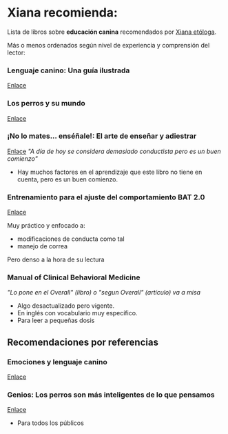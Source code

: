 # Xiana recomienda: 

Lista de libros sobre __educación canina__ recomendados por [Xiana etóloga](https://etoloxia.vet).

Más o menos ordenados según nivel de experiencia y comprensión del lector: 

### Lenguaje canino: Una guía ilustrada

[Enlace](https://amzn.eu/d/9vSDkEI)


### Los perros y su mundo

[Enlace](https://amzn.eu/d/c6mWrlC)


### ¡No lo mates... enséñale!: El arte de enseñar y adiestrar
[Enlace](https://amzn.eu/d/9e6FSu8)
_"A día de hoy se considera demasiado conductista pero es un buen comienzo"_

* Hay muchos factores en el aprendizaje que este libro no tiene en cuenta, pero es un buen comienzo.

### Entrenamiento para el ajuste del comportamiento BAT 2.0

[Enlace](https://www.iberlibro.com/9781539838401/Entrenamiento-Ajuste-Comportamiento-BAT-2.0-1539838404/plp)

Muy práctico y enfocado a:

* modificaciones de conducta como tal
* manejo de correa

Pero denso a la hora de su lectura


### Manual of Clinical Behavioral Medicine

_"Lo pone en el Overall" (libro) o "segun Overall" (artículo) va a misa_

* Algo desactualizado pero vigente.
* En inglés con vocabulario muy específico.
* Para leer a pequeñas dosis



Recomendaciones por referencias
------------


### Emociones y lenguaje canino

[Enlace](https://www.casadellibro.com/libro-emociones-y-lenguaje-canino/9788412418538/14310542)




### Genios: Los perros son más inteligentes de lo que pensamos

[Enlace](https://www.casadellibro.com/libro-genios-los-perros-son-mas-inteligentes-de-lo-que-pensamos/9788494185212/2263741)
* Para todos los públicos


